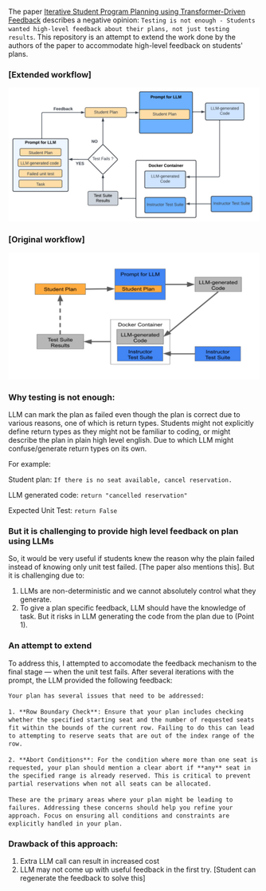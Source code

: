 The paper [Iterative Student Program Planning using
Transformer-Driven Feedback](https://cs.brown.edu/~sk/Publications/Papers/Published/rsfk-planning-w-gpt-feedback/paper.pdf) describes a negative opinion:
`Testing is not enough - Students wanted high-level feedback about their plans, not just testing results`. This repository is an attempt to extend the work done by the authors of the paper to accommodate high-level feedback on students' plans.


### [Extended workflow]
![alt experimental](https://github.com/BimalRajGyawali/program-planning-using-transformer/blob/main/experiment.png)


### [Original workflow]
![alt original](https://github.com/BimalRajGyawali/program-planning-using-transformer/blob/main/original.png)


### Why testing is not enough:

LLM can mark the plan as failed even though the plan is correct due to various reasons, one of which is return types. Students might not explicitly define return types as they might not be familiar to coding, or might describe the plan in plain high level english. Due to which LLM might confuse/generate return types on its own.

For example: 

Student plan: `If there is no seat available, cancel reservation.`

LLM generated code: `return "cancelled reservation"`

Expected Unit Test: `return False`

### But it is challenging to provide high level feedback on plan using LLMs

So, it would be very useful if students knew the reason why the plain failed instead of knowing only unit test failed. [The paper also mentions this]. But it is challenging due to:
1. LLMs are non-deterministic and we cannot absolutely control what they generate.
2. To give a plan specific feedback, LLM should have the knowledge of task. But it risks in LLM generating the code from the plan due to (Point 1).


### An attempt to extend
To address this, I attempted to accomodate the feedback mechanism to the final stage — when the unit test fails. After several iterations with the prompt, the LLM provided the following feedback:
```
Your plan has several issues that need to be addressed:

1. **Row Boundary Check**: Ensure that your plan includes checking whether the specified starting seat and the number of requested seats fit within the bounds of the current row. Failing to do this can lead to attempting to reserve seats that are out of the index range of the row.

2. **Abort Conditions**: For the condition where more than one seat is requested, your plan should mention a clear abort if **any** seat in the specified range is already reserved. This is critical to prevent partial reservations when not all seats can be allocated.

These are the primary areas where your plan might be leading to failures. Addressing these concerns should help you refine your approach. Focus on ensuring all conditions and constraints are explicitly handled in your plan.
```

### Drawback of this approach:
1. Extra LLM call can result in increased cost
2. LLM may not come up with useful feedback in the first try. [Student can regenerate the feedback to solve this]



